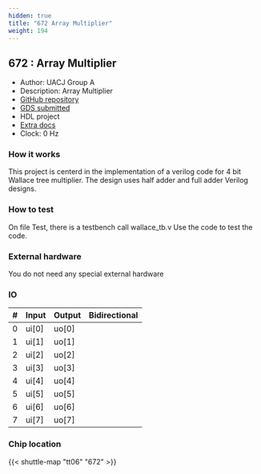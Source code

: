 ```yaml
---
hidden: true
title: "672 Array Multiplier"
weight: 194
---
```


## 672 : Array Multiplier

* Author: UACJ Group A
* Description: Array Multiplier
* [GitHub repository](https://github.com/HHRB98/Array-multiplier)
* [GDS submitted](https://github.com/HHRB98/Array-multiplier/actions/runs/8733464012)
* HDL project
* [Extra docs](None)
* Clock: 0 Hz

<!---

This file is used to generate your project datasheet. Please fill in the information below and delete any unused
sections.

You can also include images in this folder and reference them in the markdown. Each image must be less than
512 kb in size, and the combined size of all images must be less than 1 MB.
-->


### How it works

This project is centerd in the implementation of a verilog code for 4 bit Wallace tree multiplier. The design uses half adder and full adder Verilog designs.

### How to test

On file Test, there is a testbench call wallace_tb.v Use the code to test the code.

### External hardware

You do not need any special external hardware


### IO

| # | Input          | Output         | Bidirectional   |
| - | -------------- | -------------- | --------------- |
| 0 | ui[0] | uo[0] |  |
| 1 | ui[1] | uo[1] |  |
| 2 | ui[2] | uo[2] |  |
| 3 | ui[3] | uo[3] |  |
| 4 | ui[4] | uo[4] |  |
| 5 | ui[5] | uo[5] |  |
| 6 | ui[6] | uo[6] |  |
| 7 | ui[7] | uo[7] |  |

### Chip location

{{< shuttle-map "tt06" "672" >}}
